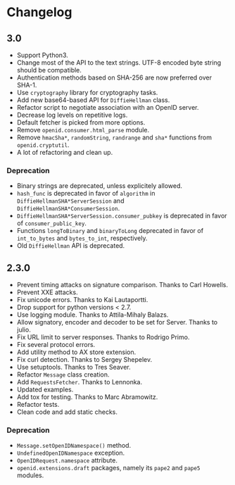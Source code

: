 # Changelog #

## 3.0 ##

 * Support Python3.
 * Change most of the API to the text strings. UTF-8 encoded byte string should be compatible.
 * Authentication methods based on SHA-256 are now preferred over SHA-1.
 * Use `cryptography` library for cryptography tasks.
 * Add new base64-based API for `DiffieHellman` class.
 * Refactor script to negotiate association with an OpenID server.
 * Decrease log levels on repetitive logs.
 * Default fetcher is picked from more options.
 * Remove `openid.consumer.html_parse` module.
 * Remove `hmacSha*`, `randomString`, `randrange` and `sha*` functions from `openid.cryptutil`.
 * A lot of refactoring and clean up.

### Deprecation ###
 * Binary strings are deprecated, unless explicitely allowed.
 * `hash_func` is deprecated in favor of `algorithm` in `DiffieHellmanSHA*ServerSession` and `DiffieHellmanSHA*ConsumerSession`.
 * `DiffieHellmanSHA*ServerSession.consumer_pubkey` is deprecated in favor of `consumer_public_key`.
 * Functions `longToBinary` and `binaryToLong` deprecated in favor of `int_to_bytes` and `bytes_to_int`, respectively.
 * Old `DiffieHellman` API is deprecated.

## 2.3.0 ##

 * Prevent timing attacks on signature comparison. Thanks to Carl Howells.
 * Prevent XXE attacks.
 * Fix unicode errors. Thanks to Kai Lautaportti.
 * Drop support for python versions < 2.7.
 * Use logging module. Thanks to Attila-Mihaly Balazs.
 * Allow signatory, encoder and decoder to be set for Server. Thanks to julio.
 * Fix URL limit to server responses. Thanks to Rodrigo Primo.
 * Fix several protocol errors.
 * Add utility method to AX store extension.
 * Fix curl detection. Thanks to Sergey Shepelev.
 * Use setuptools. Thanks to Tres Seaver.
 * Refactor `Message` class creation.
 * Add `RequestsFetcher`. Thanks to Lennonka.
 * Updated examples.
 * Add tox for testing. Thanks to Marc Abramowitz.
 * Refactor tests.
 * Clean code and add static checks.

### Deprecation ###
 * `Message.setOpenIDNamespace()` method.
 * `UndefinedOpenIDNamespace` exception.
 * `OpenIDRequest.namespace` attribute.
 * `openid.extensions.draft` packages, namely its `pape2` and `pape5` modules.
